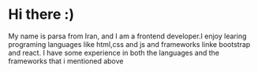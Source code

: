 # Hi there :)

My name is parsa from Iran, and I am a frontend developer.I enjoy learing programing languages like html,css and js and frameworks linke bootstrap and react.
I have some experience in both the languages and the frameworks that i mentioned above 
 

